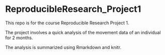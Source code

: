# ReproducibleResearch_Project1

This repo is for the course Reproducible Research Project 1.

The project involves a quick analysis of the movement data of an individual for 2 months.

The analysis is summarized using Rmarkdown and knitr.
